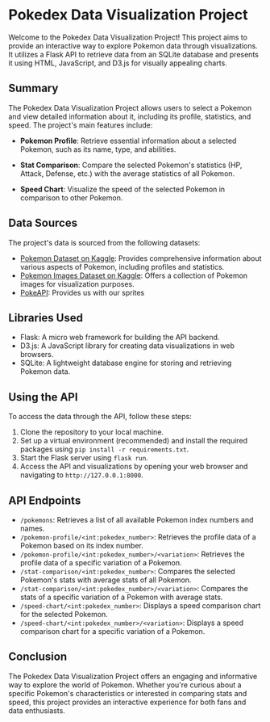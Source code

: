 # Pokedex Data Visualization Project

Welcome to the Pokedex Data Visualization Project! This project aims to provide an interactive way to explore Pokemon data through visualizations. It utilizes a Flask API to retrieve data from an SQLite database and presents it using HTML, JavaScript, and D3.js for visually appealing charts.

## Summary

The Pokedex Data Visualization Project allows users to select a Pokemon and view detailed information about it, including its profile, statistics, and speed. The project's main features include:

- **Pokemon Profile**: Retrieve essential information about a selected Pokemon, such as its name, type, and abilities.

- **Stat Comparison**: Compare the selected Pokemon's statistics (HP, Attack, Defense, etc.) with the average statistics of all Pokemon.

- **Speed Chart**: Visualize the speed of the selected Pokemon in comparison to other Pokemon.

## Data Sources

The project's data is sourced from the following datasets:

- [Pokemon Dataset on Kaggle](https://www.kaggle.com/rounakbanik/pokemon): Provides comprehensive information about various aspects of Pokemon, including profiles and statistics.
- [Pokemon Images Dataset on Kaggle](https://www.kaggle.com/datasets/kvpratama/pokemon-images-dataset): Offers a collection of Pokemon images for visualization purposes.
- [PokeAPI](https://pokeapi.co/): Provides us with our sprites

## Libraries Used

- Flask: A micro web framework for building the API backend.
- D3.js: A JavaScript library for creating data visualizations in web browsers.
- SQLite: A lightweight database engine for storing and retrieving Pokemon data.

## Using the API

To access the data through the API, follow these steps:

1. Clone the repository to your local machine.
2. Set up a virtual environment (recommended) and install the required packages using `pip install -r requirements.txt`.
3. Start the Flask server using `flask run`.
4. Access the API and visualizations by opening your web browser and navigating to `http://127.0.0.1:8000`.

## API Endpoints

- `/pokemons`: Retrieves a list of all available Pokemon index numbers and names.
- `/pokemon-profile/<int:pokedex_number>`: Retrieves the profile data of a Pokemon based on its index number.
- `/pokemon-profile/<int:pokedex_number>/<variation>`: Retrieves the profile data of a specific variation of a Pokemon.
- `/stat-comparison/<int:pokedex_number>`: Compares the selected Pokemon's stats with average stats of all Pokemon.
- `/stat-comparison/<int:pokedex_number>/<variation>`: Compares the stats of a specific variation of a Pokemon with average stats.
- `/speed-chart/<int:pokedex_number>`: Displays a speed comparison chart for the selected Pokemon.
- `/speed-chart/<int:pokedex_number>/<variation>`: Displays a speed comparison chart for a specific variation of a Pokemon.

## Conclusion

The Pokedex Data Visualization Project offers an engaging and informative way to explore the world of Pokemon. Whether you're curious about a specific Pokemon's characteristics or interested in comparing stats and speed, this project provides an interactive experience for both fans and data enthusiasts.
